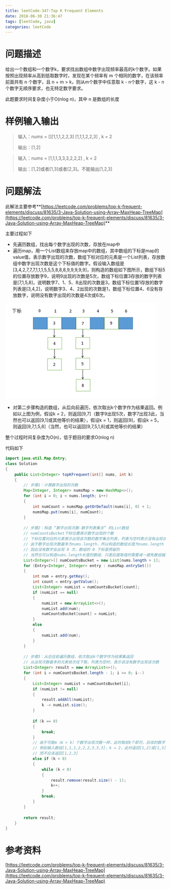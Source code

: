 ```yaml
---
title: leetCode-347:Top K Frequent Elements
date: 2018-06-30 21:36:47
tags: [leetCode, java]
categories: leetCode
---
```


# 问题描述

给出一个数组和一个数字k，要求找出数组中数字出现频率最高的k个数字。如果按照出现频率从高到低取数字时，发现在某个频率有 m 个相同的数字，在该频率前面共有 n 个数字，且 n + m > k，则从m个数字中任意取 k - n个数字，这 k - n个数字无顺序要求，也无特定数字要求。

此题要求时间复杂度小于O(nlog n)，其中 n 是数组的长度

<!-- more -->

# 样例输入输出

> 输入：nums = [][1,1,1,2,2,3] [1,1,1,2,2,3] , k = 2
>
> 输出：[1,2]

> 输入：nums = [1,1,1,3,3,3,2,2,2] , k = 2
>
> 输出：[1,2]或者[1,3]或者[2,3]。不能输出[1,2,3]

# 问题解法

此解法主要参考**[https://leetcode.com/problems/top-k-frequent-elements/discuss/81635/3-Java-Solution-using-Array-MaxHeap-TreeMap](https://leetcode.com/problems/top-k-frequent-elements/discuss/81635/3-Java-Solution-using-Array-MaxHeap-TreeMap)**

主要过程如下

* 先遍历数组，找出每个数字出现的次数，存放在map中
* 遍历map，用一个List数组来存放map中的数组，其中数组的下标是map的value值，表示数字出现的次数，数组下标对应的元素是一个List列表，存放数组中数字出现次数是这个下标值的数字。假设输入数组是[3,4,2,7,7,7,1,1,1,5,5,5,8,8,8,9,9,9,9,9]，则构造的数组如下图所示，数组下标5的位置存放数字9，说明9出现的次数是5次，数组下标位置3存放的数字列表是[7,1,5,8]，说明数字7、1、5、8出现的次数是3，数组下标位置1存放的数字列表是[3,4,2]，说明数字3、4、2出现的次数是1，数组下标位置4、6没有存放数字，说明没有数字出现的次数是4次或6次。

![leetCodde-347 bucket说明图](/images/leetCode347.png)

* 对第二步骤构造的数组，从后向前遍历，依次取出k个数字作为结果返回。例如以上图为例，假设k = 2，则返回[9,7]（数字9出现5次，数字7出现3此，当然也可以返回[9,1]或其他等价的结果），假设k = 1，则返回[9]，假设k = 5，则返回[9,7,1,5,8]（当然，也可以返回[9,7,5,1,8]或其他等价的结果）

整个过程时间复杂度为O(n)，低于题目的要求O(nlog n)

代码如下

```java
import java.util.Map.Entry;
class Solution 
{
    public List<Integer> topKFrequent(int[] nums, int k) 
    {
        // 步骤1：计算数字出现的次数
        Map<Integer, Integer> numsMap = new HashMap<>();
        for (int i = 0; i < nums.length; i++)
        {
            int numCount = numsMap.getOrDefault(nums[i], 0) + 1;
            numsMap.put(nums[i], numCount);
        }
        
        // 步骤2：构造 “数字出现次数-数字列表集合” 的List数组
        // numCountsBucket下标位置表示数字出现的个数
        // 下标位置对应的元素表示出现该次数的数字集合列表，列表为空时表示没有出现该数字
        // 由于数字出现次数最多为nums.length，所以构造的数组长度为nums.length + 1
        // 因此没有数字会出现 0 次，数组的 0 下标是预留的
        // 当然也可以构造nums.length长度的数组，只是后面取值时需要减一避免数组越界
        List<Integer>[] numCountsBucket = new List[nums.length + 1];
        for (Entry<Integer, Integer> entry : numsMap.entrySet())
        {
            int num = entry.getKey();
            int count = entry.getValue();
            List<Integer> numList = numCountsBucket[count];
            if (numList == null)
            {
                numList = new ArrayList<>();
                numList.add(num);
                numCountsBucket[count] = numList;
            }
            else 
            {
                numList.add(num);
            }
        }
        
        // 步骤3：从后往前遍历数组，依次取出k个数字作为结果集返回
        // 从出现次数最多的元素依次往下取，列表为空时，表示该没有数字出现该次数
        List<Integer> result = new ArrayList<>();
        for (int i = numCountsBucket.length - 1; i >= 0; i--)
        {
            List<Integer> numList = numCountsBucket[i];
            if (numList != null)
            {
                result.addAll(numList);
                k -= numList.size();
            }
            
            if (k == 0)
            {
                break;
            }
            // 由于可能m（m > k）个数字出现次数一样，此时取前k个即可，后续的数字不用返回
            // 例如输入数组[1,1,1,2,2,2,3,3,3]，k = 2，此时返回[1,2]或[1,3]或[2,3]
            // 而不应该返回[1,2,3]
            else if (k < 0)
            {
                while (k < 0)
                {
                    result.remove(result.size() - 1);
                    k++;
                }
                break;
            }
        }
        
        return result;
    }
}
```

# 参考资料

[https://leetcode.com/problems/top-k-frequent-elements/discuss/81635/3-Java-Solution-using-Array-MaxHeap-TreeMap](https://leetcode.com/problems/top-k-frequent-elements/discuss/81635/3-Java-Solution-using-Array-MaxHeap-TreeMap)